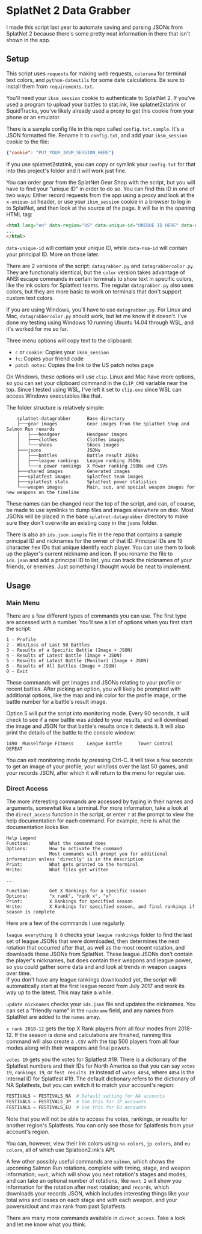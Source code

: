 # SplatNet 2 Data Grabber

I made this script last year to automate saving and parsing JSONs from SplatNet 2 because there's some pretty neat 
information in there that isn't shown in the app.

## Setup

This script uses `requests` for making web requests, `colorama` for terminal text colors, and `python-dateutils` for 
some date calculations. Be sure to install them from `requirements.txt`. 

You'll need your `iksm_session` cookie to authenticate to SplatNet 2. If you've used a program to upload your battles to
stat.ink, like splatnet2statink or SquidTracks, you've likely already used a proxy to get this cookie from your phone or
an emulator.

There is a sample config file in this repo called `config.txt.sample`. It's a JSON formatted file. Rename it to 
`config.txt`, and add your `iksm_session` cookie to the file:

```json
{"cookie": "PUT_YOUR_IKSM_SESSION_HERE"}
```

If you use splatnet2statink, you can copy or symlink your `config.txt` for that into this project's folder and it will 
work just fine.

You can order gear from the SplatNet Gear Shop with the script, but you will have to find your "unique ID" in order to 
do so. You can find this ID in one of two ways: Either record requests from the app using a proxy and look at the 
`x-unique-id` header, or use your `iksm_session` cookie in a browser to log in to SplatNet, and then look at the source 
of the page. It will be in the opening HTML tag:

```html
<html lang="en" data-region="US" data-unique-id="UNIQUE ID HERE" data-nsa-id="PRINCIPAL ID HERE">
...
</html>
```

`data-unique-id` will contain your unique ID, while `data-nsa-id` will contain your principal ID. More on those later.

There are 2 versions of the script: `datagrabber.py` and `datagrabbercolor.py`. They are functionally identical, but the
`color` version takes advantage of ANSI escape commands in certain terminals to show text in specific colors, like the 
ink colors for Splatfest teams. The regular `datagrabber.py` also uses colors, but they are more basic to work on 
terminals that don't support custom text colors.

If you are using Windows, you'll have to use `datagrabber.py`. For 
Linux and Mac, `datagrabbercolor.py` should work, but let me know if it doesn't. I've done my testing using Windows 10 
running Ubuntu 14.04 through WSL, and it's worked for me so far.

Three menu options will copy text to the clipboard:
* `c` or `cookie`: Copies your `iksm_session`
* `fc`: Copies your friend code
* `patch notes`: Copies the link to the US patch notes page

On Windows, these options will use `clip`. Linux and Mac have more options, so you can set your clipboard command in the
`CLIP_CMD` variable near the top. Since I tested using WSL, I've left it set to `clip.exe` since WSL can access Windows 
executables like that.

The folder structure is relatively simple:

```text
    splatnet-datagrabber      Base directory
    ├───gear images           Gear images from the SplatNet Shop and Salmon Run rewards
    │   ├───headgear          Headgear images
    │   ├───clothes           Clothes images
    │   └───shoes             Shoes images
    ├───jsons                 JSONs
    │   ├───battles           Battle result JSONs
    │   ├───league rankings   League ranking JSONs
    │   └───x power rankings  X Power ranking JSONs and CSVs
    ├───shared images         Generated images
    ├───splatfest images      Splatfest team images
    ├───splatfest stats       Splatfest power statistics
    └───weapon images         Main, sub, and special weapon images for new weapons on the timeline
```

These names can be changed near the top of the script, and can, of course, be made to use symlinks to dump files and 
images elsewhere on disk. Most JSONs will be placed in the base `splatnet-datagrabber` directory to make sure they don't
overwrite an existing copy in the `jsons` folder.

There is also an `ids.json.sample` file in the repo that contains a sample principal ID and nicknames for the owner of 
that ID. Principal IDs are 16 character hex IDs that unique identify each player. You can use them to look up the 
player's current nickname and icon. If you rename the file to `ids.json` and add a principal ID to list, you can track 
the nicknames of your friends, or enemies. Just something I thought would be neat to implement.

## Usage

### Main Menu

There are a few different types of commands you can use. The first type are accessed with a number. You'll see a list of
options when you first start the script:

```text
1 - Profile
2 - Win/Loss of Last 50 Battles
3 - Results of a Specific Battle (Image + JSON)
4 - Results of Latest Battle (Image + JSON)
5 - Results of Latest Battle (Monitor) (Image + JSON)
6 - Results of All Battles (Image + JSON)
0 - Exit
```

These commands will get images and JSONs relating to your profile or recent battles. After picking an option, you will 
likely be prompted with additional options, like the map and ink color for the profile image, or the battle number for a
battle's result image.

Option 5 will put the script into monitoring mode. Every 90 seconds, it will check to see if a new battle was added to 
your results,  and will download the image and JSON for that battle's results once it detects it. It will also print the 
details of the battle to the console window:

```text
1490  Musselforge Fitness     League Battle      Tower Control   DEFEAT
```

You can exit monitoring mode by pressing Ctrl-C. It will take a few seconds to get an image of your profile, your 
win/loss over the last 50 games, and your records JSON, after which it will return to the menu for regular use.

### Direct Access

The more interesting commands are accessed by typing in their names and arguments, somewhat like a terminal. 
For more information, take a look at the `direct_access` function in the script, or enter `?` at the prompt to view the 
help documentation for each command. For example, here is what the documentation looks like:

```
Help Legend
Function:       What the command does
Options:        How to activate the command
                Most commands will prompt you for additional information unless 'directly' is in the description
Print:          What gets printed to the terminal
Write:          What files get written

...

Function:       Get X Rankings for a specific season
Options:        "x rank", "rank x", "x"
Print:          X Rankings for specified season
Write:          X Rankings for specified season, and final rankings if season is complete
```

Here are a few of the commands I use regularly.

`league everything 0 0` checks your `league rankinkgs` folder to find the last set of league JSONs that were downloaded,
then determines the next rotation that occurred after that, as well as the most recent rotation, and downloads those 
JSONs from SplatNet. These league JSONs don't contain the player's nicknames, but does contain their weapons and league 
power, so you could gather some data and and look at trends in weapon usages over time.  
If you don't have any league rankings downloaded yet, the script will automatically start at the first league record 
from July 2017 and work its way up to the latest. This may take a while.

`update nicknames` checks your `ids.json` file and updates the nicknames. You can set a "friendly name" in the 
`nickname` field, and any names from SplatNet are added to the `names` array.

`x rank 2018-12` gets the top X Rank players from all four modes from 2018-12. If the season is done and calculations 
are finished, running this command will also create a `.CSV` with the top 500 players from all four modes along with 
their weapons and final powers. 

`votes 19` gets you the votes for Splatfest #19. There is a dictionary of the Splatfest numbers and their IDs for North 
America so that you can say `votes 19`, `rankings 19`, or `fest results 19` instead of `votes 4054`, where `4054` is the 
internal ID for Splatfest #19. The default dictionary refers to the dictionary of NA Splatfests, but you can switch it 
to match your account's region:

```python
FESTIVALS = FESTIVALS_NA  # Default setting for NA accounts
FESTIVALS = FESTIVALS_JP  # Use this for JP accounts
FESTIVALS = FESTIVALS_EU  # Use this for EU accounts
```

Note that you will not be able to access the votes, rankings, or results for another region's Splatfests. You can only 
see those for Splatfests from your account's region.

You can, however, view their ink colors using `na colors`, `jp colors`, and `eu colors`, all of which use 
Splatoon2.ink's API.

A few other possibly useful commands are `salmon`, which shows the upcoming Salmon Run rotations, complete with timing, 
stage, and weapon information; `next`, which will show you next rotation's stages and modes, and can take an optional 
number of rotations, like `next 2` will show you information for the rotation after next rotation; and `records`, which 
downloads your records JSON, which includes interesting things like your total wins and losses on each stage and with 
each weapon, and your powers/clout and max rank from past Splatfests.

There are many more commands available in `direct_access`. Take a look and let me know what you think.
